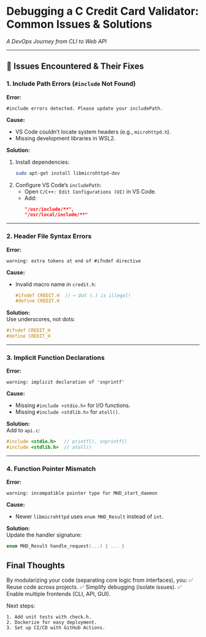 # **Debugging a C Credit Card Validator: Common Issues & Solutions**  
*A DevOps Journey from CLI to Web API*  

---

## **🔧 Issues Encountered & Their Fixes**  

### **1. Include Path Errors (`#include` Not Found)**  
**Error:**  
```plaintext
#include errors detected. Please update your includePath.
```
**Cause:**  
- VS Code couldn’t locate system headers (e.g., `microhttpd.h`).  
- Missing development libraries in WSL2.  

**Solution:**  
1. Install dependencies:  
   ```bash
   sudo apt-get install libmicrohttpd-dev
   ```
2. Configure VS Code’s `includePath`:  
   - Open `C/C++: Edit Configurations (UI)` in VS Code.  
   - Add:  
     ```json
     "/usr/include/**",
     "/usr/local/include/**"
     ```

---

### **2. Header File Syntax Errors**  
**Error:**  
```plaintext
warning: extra tokens at end of #ifndef directive
```
**Cause:**  
- Invalid macro name in `credit.h`:  
  ```c
  #ifndef CREDIT.H  // ← Dot (.) is illegal!
  #define CREDIT.H
  ```  
**Solution:**  
Use underscores, not dots:  
```c
#ifndef CREDIT_H  
#define CREDIT_H  
```

---

### **3. Implicit Function Declarations**  
**Error:**  
```plaintext
warning: implicit declaration of 'snprintf'
```
**Cause:**  
- Missing `#include <stdio.h>` for I/O functions.  
- Missing `#include <stdlib.h>` for `atoll()`.  

**Solution:**  
Add to `api.c`:  
```c
#include <stdio.h>   // printf(), snprintf()  
#include <stdlib.h>  // atoll()  
```

---

### **4. Function Pointer Mismatch**  
**Error:**  
```plaintext
warning: incompatible pointer type for MHD_start_daemon
```
**Cause:**  
- Newer `libmicrohttpd` uses `enum MHD_Result` instead of `int`.  

**Solution:**  
Update the handler signature:  
```c
enum MHD_Result handle_request(...) { ... }
```

## Final Thoughts
By modularizing your code (separating core logic from interfaces), you:
✅ Reuse code across projects.
✅ Simplify debugging (isolate issues).
✅ Enable multiple frontends (CLI, API, GUI).

Next steps:

    1. Add unit tests with check.h.
    2. Dockerize for easy deployment.
    3. Set up CI/CD with GitHub Actions.